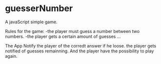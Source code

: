 # guesserNumber
A javaScript simple game.

Rules for the game:
-the player must guess a number between two numbers.
-the player gets a certain amount of guesses ...

The App Notify the player of the corredt answer if he loose.
the player gets notified of guesses remainning.
And the player have the possibility to play again.


